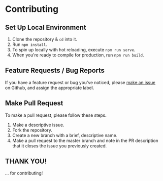 # Contributing

## Set Up Local Environment

1. Clone the repository & `cd` into it.
2. Run `npm install`.
3. To spin up locally with hot reloading, execute `npm run serve`.
4. When you're ready to compile for production, run `npm run build`.

## Feature Requests / Bug Reports

If you have a feature request or bug you've noticed, please [make an issue](https://github.com/alexmacarthur/wp-vue/issues) on Github, and assign the appropriate label.

## Make Pull Request

To make a pull request, please follow these steps.

1. Make a descriptive issue.
2. Fork the repository.
3. Create a new branch with a brief, descriptive name.
4. Make a pull request to the master branch and note in the PR description that it closes the issue you previously created.

## THANK YOU!

... for contributing!
